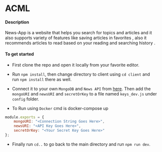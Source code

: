 # ACML


#### Description

News-App is a website that helps you search for topics and articles and it also supports variety of features like saving articles in favorites , also it recommends articles to read based on your reading and searching history .

#### To get started

- First clone the repo and open it locally from your favorite editor.

- Run ```npm install```, then change directory to client using ```cd client``` and run ```npm install``` there as well.

- Connect it to your own ```MongoDB``` and ```News API``` from [here](https://newsapi.org/). Then add the ```mongoURI``` and ```newsURI``` and ```secretOrKey``` to a file named ```keys_dev.js``` under ```config``` folder.
- To Run using ```Docker``` cmd is docker-compose up 

```javascript
module.exports = {
    mongoURI: "<Connection String Goes Here>",
    newsURI: "<API Key Goes Here>",
    secretOrKey: "<Your Secret Key Goes Here>"
};
```

- Finally run ```cd..``` to go back to the main directory and run ```npm run dev```.
